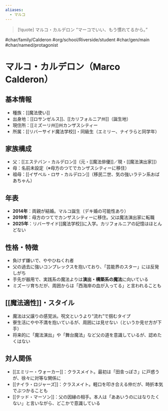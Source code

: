 ```yaml
---
aliases:
  - マルコ
---
```

>[!quote] マルコ・カルデロン
“マーコでいい、もう慣れてるから。”  


#char/family/Calderon #org/school/Riverside/student #char/gen/main #char/named/protagonist  
# マルコ・カルデロン（Marco Calderon）

## 基本情報
- 種族：[[魔法使い]]
- 出身地：[[ロサンゼルス]]、[[カリフォルニア州]]（誕生地）
- 現住所：[[ミズーリ州]]州カンザスシティー
- 所属：[[リバーサイド魔法学校]]・同級生（エミリー、ナイラらと同学年）

## 家族構成
- 父：[[エステバン・カルデロン]]（元・[[魔法俳優]]／現・[[魔法演出家]]）
- 母：名前未設定（※母方のつてでカンザスシティーに移住）
- 祖母：[[イザベル・ロサ・カルデロン]]（移民二世、気の強いラテン系おばあちゃん）

## 年表
- **2014年**：両親が結婚。マルコ誕生（デキ婚の可能性あり）
- **2019年**：母方のつてでカンザスシティーに移住。父は魔法演出家に転職
- **2025年**：リバーサイド[[魔法学校]]に入学。カリフォルニアの記憶はほとんどない

## 性格・特徴
- 負けず嫌いで、ややひねくれ者
- 父の過去に強いコンプレックスを抱いており、「芸能界のスター」には反発しがち
- 手先が器用で、実践系の魔法よりは**演出・構築系の魔法**に向いている
- ミズーリ育ちだが、周囲からは「西海岸の血が入ってる」と言われることも

## [[魔法適性]]・スタイル
- 魔法は父譲りの感覚派。呪文というより“流れ”で掴むタイプ
- 寮生活にやや不満を抱いているが、周囲には見せない（というか見せ方が下手）
- 将来的に「魔法演出」や「舞台魔法」など父の道を意識しているが、認めたくはない

## 対人関係
- [[エミリー・ウォーカー]]：クラスメイト。最初は「田舎っぽさ」に戸惑うが、徐々に対等な関係に
- [[ナイラ・ロジャーズ]]：クラスメイト。軽口を叩き合える仲だが、時折本気でぶつかることも
- [[テッド・マーソン]]：父の因縁の相手。本人は「ああいうのにはなりたくない」と言いながら、どこかで意識している
